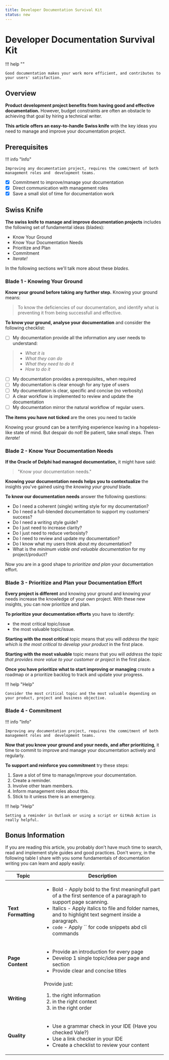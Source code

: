 ```yaml
---
title: Developer Documentation Survival Kit 
status: new
---  
```


# Developer Documentation Survival Kit   

!!! help ""  

    Good documentation makes your work more efficient, and contributes to your users' satisfaction.

## Overview  

**Product development project benefits from having good and effective documentation.** However, budget constraints are often an obstacle to achieving that goal by hiring a technical writer.  

**This article offers an easy-to-handle Swiss knife** with the key ideas you need to manage and improve your documentation project.  

## Prerequisites   

!!! info "Info"  

    Improving any documentation project, requires the commitment of both management roles and  development teams.

- [x] Commitment to improve/manage your documentation
- [x] Direct communication with management roles 
- [x] Save a small slot of time for documentation work  

## Swiss Knife    

**The swiss knife to manage and improve documentation projects** includes the following set of fundamental ideas (blades):  

* Know Your Ground  
* Know Your Documentation Needs  
* Prioritize and Plan  
* Commitment  
* _Iterate!_

In the following sections we'll talk more about these _blades_.  

### Blade 1 - Knowing Your Ground  

**Know your ground before taking any further step.** Knowing your ground means: 

> To know the deficiencies of our documentation, and identify what is preventing it from being successfull and effective.  

**To know your ground, analyse your documentation** and consider the following checklist:

- [ ] My documentation provide all the information any user needs to understand:   
> - _What it is_  
> - _What they can do_   
> - _What they need to do it_  
> - _How to do it_  
- [ ] My documentation provides a prerequisites_ when required
- [ ] My documentation is clear enough for any type of users 
- [ ] My documentation is clear, specific and concise (no verbosity)
- [ ] A clear workflow is implemented to review and update the documentation  
- [ ] My documentation mirror the natural workflow of regular users. 

**The items you have not ticked** are the ones you need to tackle  

Knowing your ground can be a terrifying experience leaving in a hopeless-like state of mind. But despair do not! Be patient, take small steps. Then _iterate!_    


### Blade 2 - Know Your Documentation Needs     

**If the Oracle of Delphi had managed documentation,** it might have said:   

> "Know your documentation needs."  

**Knowing your documentation needs helps you to contextualize** the insights you've gained using the _knowing your ground_ blade.  

**To know our documentation needs** answer the following questions:  

- Do I need a coherent (single) writing style for my documentation?  
- Do I need a full-blended documentation to support my customers' success?  
- Do I need a writing style guide?  
- Do I just need to increase clarity?  
- Do I just need to reduce verbosisty?  
- Do I need to review and update my documentation?    
- Do I know what my users think about my documentation?
- What is the *minimum viable and valuable documentation* for my project/product?  
  
Now you are in a good shape to _prioritize and plan_ your documentation effort.


### Blade 3 - Prioritize and Plan your Documentation Effort  

**Every project is different** and knowing your ground and knowing your needs increase the knowledge of your own project. With these new insights, you can now prioritize and plan.

**To prioritize your documentation efforts** you have to identify:  

* the most critical topic/issue  
* the most valuable topic/issue.   

**Starting with the most critical** topic means that you will *address the topic which is the most critical to develop your product* in the first place.  

**Starting with the most valuable** topic means that you will *address the topic that provides more value to your customer or project* in the first place.   

**Once you have prioritize what to start improving or managing** create a roadmap or a prioritize backlog to track and update your progress.

!!! help "Help"  

    Consider the most critical topic and the most valuable depending on your product, project and business objective.

### Blade 4 - Commitment     

!!! info "Info"  

    Improving any documentation project, requires the commitment of both management roles and  development teams.

**Now that you know your ground and your needs, and after prioritizing**, it time to commit to improve and manage your documentation actively and regularly.   

**To support and reinforce you commitment** try these steps:

1. Save a slot of time to manage/improve your documentation.    
2. Create a reminder.  
3. Involve other team members.  
4. Inform management roles about this.  
5. Stick to it unless there is an emergency.

!!! help "Help"  

    Setting a reminder in Outlook or using a script or GitHub Action is really helpful. 

## Bonus Information  

If you are reading this article, you probably don't have much time to search, read and implement style guides and good practices. Don't worry, in the following table I share with you some fundamentals of documentation writing you can learn and apply easily:  



| Topic | Description |  
| ------------ | ---------------------- |  
| **Text Formatting** | <ul><li>Bold - Apply bold to the first meaningfull part of a the first sentence of a paragraph to support page scanning.</li><li>Italics - Apply italics to file and folder names, and to highlight text segment inside a paragraph.</li><li>`code` - Apply `` for code snippets abd cli commands</li></ul> |  
| **Page Content** | <ul><li>Provide an introduction for every page</li><li>Develop 1 single topic/idea per page and section</li><li>Provide clear and concise titles</li></ul>   |  
| **Writing** | Provide just:<ol><li>the right information</li><li>in the right context</li><li>in the right order</li></ol> |  
| **Quality** | <ul><li>Use a grammar check in your IDE (Have you checked Vale?)</li><li>Use a link checker in your IDE</li><li>Create a checklist to review your content</li></ul> |




